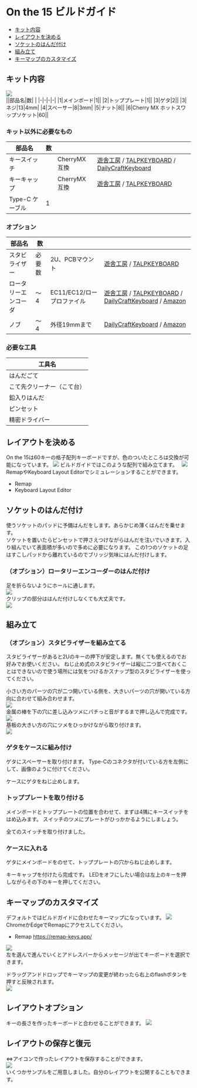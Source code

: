 # On the 15 ビルドガイド
- [キット内容](#キット内容)
- [レイアウトを決める](#レイアウトを決める)
- [ソケットのはんだ付け](#ソケットのはんだ付け)
- [組み立て](#組み立て)
- [キーマップのカスタマイズ](#キーマップのカスタマイズ)

## キット内容
![](img/IMG_4355.jpg)  
||部品名|数| |
|-|-|-|-|
|1|メインボード|1||
|2|トッププレート|1||
|3|ゲタ|2||
|3|ネジ|13|4mm|
|4|スペーサー|8|3mm|
|5|ナット|8||
|6|Cherry MX ホットスワップソケット|60||

### キット以外に必要なもの
|部品名|数|||
|-|-|-|-|
|キースイッチ||CherryMX互換|[遊舎工房](https://shop.yushakobo.jp/collections/all-switches/cherry-mx-%E4%BA%92%E6%8F%9B-%E3%82%B9%E3%82%A4%E3%83%83%E3%83%81) / [TALPKEYBOARD](https://talpkeyboard.net/?category_id=59cf8860ed05e668db003f5d) / [DailyCraftKeyboard](https://shop.dailycraft.jp/collections/mx-switches)|
|キーキャップ||CherryMX互換|[遊舎工房](https://shop.yushakobo.jp/collections/keycaps/cherry-mx-%E4%BA%92%E6%8F%9B-%E3%82%AD%E3%83%BC%E3%82%AD%E3%83%A3%E3%83%83%E3%83%97) / [TALPKEYBOARD](https://talpkeyboard.net/?category_id=59e2acfaed05e644fd004008)|
|Type-C ケーブル|1|||

### オプション
|部品名|数|||
|-|-|-|-|
|スタビライザー|必要数|2U、PCBマウント|[遊舎工房](https://shop.yushakobo.jp/collections/all-keyboard-parts/Stabilizer) / [TALPKEYBOARD](https://talpkeyboard.net/?category_id=5f884b9b3313d216eb50558a)|
|ロータリーエンコーダ|～4|EC11/EC12/ロープロファイル|[遊舎工房](https://shop.yushakobo.jp/search?q=%E3%83%AD%E3%83%BC%E3%82%BF%E3%83%AA%E3%83%BC%E3%82%A8%E3%83%B3%E3%82%B3%E3%83%BC%E3%83%80%E3%83%BC+%E3%83%8E%E3%83%96%E4%BB%98%E3%81%8D) / [TALPKEYBOARD](https://talpkeyboard.net/items/5f3f1a597df28129f2fd4b0f) / [DailyCraftKeyboard](https://shop.dailycraft.jp/products/encoder_low) / [Amazon](https://www.amazon.co.jp/s?k=EC11+%E3%82%A8%E3%83%B3%E3%82%B3%E3%83%BC%E3%83%80%E3%83%BC&language=ja_JP)|
|ノブ|～4|外径19mmまで|[DailyCraftKeyboard](https://shop.dailycraft.jp/products/encoder_lowprofile_knob) / [Amazon](https://www.amazon.co.jp/s?k=%E3%82%A8%E3%83%B3%E3%82%B3%E3%83%BC%E3%83%80%E3%83%BC+%E3%83%8E%E3%83%96)|

### 必要な工具
|工具名|
|-|
|はんだごて|
|こて先クリーナー（こて台）|
|鉛入りはんだ|
|ピンセット|
|精密ドライバー|

## レイアウトを決める
On the 15は60キーの格子配列キーボードですが、色のついたところは交換が可能になっています。
![](img/layout1.png) 
ビルドガイドではこのような配列で組み立てます。　
![](img/layout2.png) 
RemapやKeyboard Layout Editorでシミュレーションすることができます。
- Remap
- Keyboard Layout Editor
## ソケットのはんだ付け
使うソケットのパッドに予備はんだをします。あらかじめ薄くはんだを乗せます。  
ソケットを置いたらピンセットで押さえつけながらはんだを注いでいきます。入り組んでいて表面積が多いので多めに必要になります。 
この1つのソケットの足はすこしパッドから離れているのでブリッジ気味にはんだ付けします。

### （オプション）ロータリーエンコーダーのはんだ付け
足を折らないようにホールに通します。  
![](img/IMG_4410.jpg)   
クリップの部分ははんだ付けしなくても大丈夫です。  
![](img/IMG_4412.jpg)   

## 組み立て
### （オプション）スタビライザーを組み立てる
スタビライザーがあると2Uのキーの押下が安定します。無くても使えるのでお好みでお使いください。
ねじ止め式のスタビライザーは縦に二つ並べておくことはできないので使う場所には気をつけるかスナップ型のスタビライザーを使ってください。
  
小さい方のパーツの穴が二つ開いている側を、大きいパーツの穴が開いている方向に合わせて組み合わせます。  
![](img/IMG_4416.jpg)  
金属の棒を下の穴に差し込みツメにパチっと音がするまで押し込んで完成です。
![](img/IMG_4420.jpg)    
基板の大きい方の穴にツメをひっかけながら取り付けます。  
![](img/IMG_4426.jpg)  

### ゲタをケースに組み付け
ゲタにスペーサーを取り付けます。
Type-Cのコネクタが付いている方を左側にして、画像のように付けてください。

ケースにゲタをねじ止めします。

### トッププレートを取り付ける
メインボードとトッププレートの位置を合わせて、まずは4隅にキースイッチをはめ込みます。
スイッチのツメにプレートがひっかかるようにしましょう。

全てのスイッチを取り付けました。

### ケースに入れる
ゲタにメインボードをのせて、トッププレートの穴からねじ止めします。

キーキャップを付けたら完成です。
LEDをオフにしたい場合は左上のキーを押しながらその下のキーを押してください。

## キーマップのカスタマイズ
デフォルトではビルドガイドに合わせたキーマップになっています。
![](img/layout3.png)
ChromeかEdgeでRemapにアクセスしてください。  
- Remap https://remap-keys.app/

![](img/remap1.png)  
左を選んで進んでいくとアドレスバーからメッセージが出てキーボードを選択できます。  

ドラッグアンドドロップでキーマップの変更が終わったら右上のflashボタンを押すと反映されます。  
![](img/remap2.png)  

## レイアウトオプション
キーの長さを作ったキーボードと合わせることができます。
![](img/layoutoption.png)  
## レイアウトの保存と復元
⇔アイコンで作ったレイアウトを保存することができます。  
![](img/savekeymap.png)  
いくつかサンプルをご用意しました。自分のレイアウトを公開することもできます。

